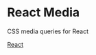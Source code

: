 React Media
===

CSS media queries for React

[React](https://github.com/ReactTraining/react-media)
